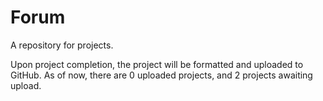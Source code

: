# Forum
A repository for projects.

Upon project completion, the project will be formatted and uploaded to GitHub.
As of now, there are 0 uploaded projects, and 2 projects awaiting upload.
